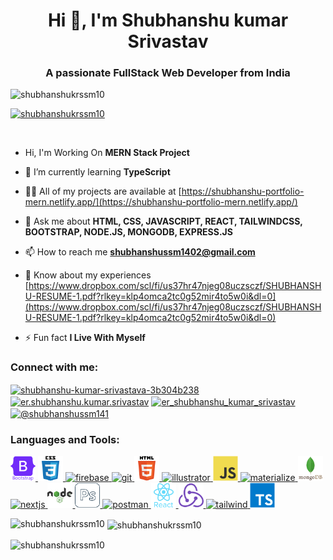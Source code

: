 <div>
  <h1 align="center">Hi 👋, I'm Shubhanshu kumar Srivastav</h1>
<h3 align="center">A passionate FullStack Web Developer from India</h3>

<p align="left"> <img src="https://komarev.com/ghpvc/?username=shubhanshukrssm10&label=Profile%20views&color=0e75b6&style=flat" alt="shubhanshukrssm10" /> </p>

<p align="left"> <a href="https://github.com/ryo-ma/github-profile-trophy"><img src="https://github-profile-trophy.vercel.app/?username=shubhanshukrssm10" alt="shubhanshukrssm10" /></a> </p>

<p align="left"> <a href="https://twitter.com/" target="blank"><img src="https://img.shields.io/twitter/follow/?logo=twitter&style=for-the-badge" alt="" /></a> </p>

- Hi, I'm Working On **MERN Stack Project**

- 🌱 I’m currently learning **TypeScript**

- 👨‍💻 All of my projects are available at [https://shubhanshu-portfolio-mern.netlify.app/](https://shubhanshu-portfolio-mern.netlify.app/)

- 💬 Ask me about **HTML, CSS, JAVASCRIPT, REACT, TAILWINDCSS, BOOTSTRAP, NODE.JS, MONGODB, EXPRESS.JS**

- 📫 How to reach me **shubhanshussm1402@gmail.com**

- 📄 Know about my experiences [https://www.dropbox.com/scl/fi/us37hr47njeg08uczsczf/SHUBHANSHU-RESUME-1.pdf?rlkey=klp4omca2tc0g52mir4to5w0i&dl=0](https://www.dropbox.com/scl/fi/us37hr47njeg08uczsczf/SHUBHANSHU-RESUME-1.pdf?rlkey=klp4omca2tc0g52mir4to5w0i&dl=0)

- ⚡ Fun fact **I Live With Myself**

<h3 align="left">Connect with me:</h3>
<p align="left">
<a href="https://linkedin.com/in/shubhanshu-kumar-srivastava-3b304b238" target="blank"><img align="center" src="https://raw.githubusercontent.com/rahuldkjain/github-profile-readme-generator/master/src/images/icons/Social/linked-in-alt.svg" alt="shubhanshu-kumar-srivastava-3b304b238" height="30" width="40" /></a>
<a href="https://fb.com/er.shubhanshu.kumar.srivastav" target="blank"><img align="center" src="https://raw.githubusercontent.com/rahuldkjain/github-profile-readme-generator/master/src/images/icons/Social/facebook.svg" alt="er.shubhanshu.kumar.srivastav" height="30" width="40" /></a>
<a href="https://instagram.com/er_shubhanshu_kumar_srivastav" target="blank"><img align="center" src="https://raw.githubusercontent.com/rahuldkjain/github-profile-readme-generator/master/src/images/icons/Social/instagram.svg" alt="er_shubhanshu_kumar_srivastav" height="30" width="40" /></a>
<a href="https://www.hackerearth.com/@shubhanshussm141" target="blank"><img align="center" src="https://raw.githubusercontent.com/rahuldkjain/github-profile-readme-generator/master/src/images/icons/Social/hackerearth.svg" alt="@shubhanshussm141" height="30" width="40" /></a>
</p>

<h3 align="left">Languages and Tools:</h3>
<p align="left"> <a href="https://getbootstrap.com" target="_blank" rel="noreferrer"> <img src="https://raw.githubusercontent.com/devicons/devicon/master/icons/bootstrap/bootstrap-plain-wordmark.svg" alt="bootstrap" width="40" height="40"/> </a> <a href="https://www.w3schools.com/css/" target="_blank" rel="noreferrer"> <img src="https://raw.githubusercontent.com/devicons/devicon/master/icons/css3/css3-original-wordmark.svg" alt="css3" width="40" height="40"/> </a> <a href="https://firebase.google.com/" target="_blank" rel="noreferrer"> <img src="https://www.vectorlogo.zone/logos/firebase/firebase-icon.svg" alt="firebase" width="40" height="40"/> </a> <a href="https://git-scm.com/" target="_blank" rel="noreferrer"> <img src="https://www.vectorlogo.zone/logos/git-scm/git-scm-icon.svg" alt="git" width="40" height="40"/> </a> <a href="https://www.w3.org/html/" target="_blank" rel="noreferrer"> <img src="https://raw.githubusercontent.com/devicons/devicon/master/icons/html5/html5-original-wordmark.svg" alt="html5" width="40" height="40"/> </a> <a href="https://www.adobe.com/in/products/illustrator.html" target="_blank" rel="noreferrer"> <img src="https://www.vectorlogo.zone/logos/adobe_illustrator/adobe_illustrator-icon.svg" alt="illustrator" width="40" height="40"/> </a> <a href="https://developer.mozilla.org/en-US/docs/Web/JavaScript" target="_blank" rel="noreferrer"> <img src="https://raw.githubusercontent.com/devicons/devicon/master/icons/javascript/javascript-original.svg" alt="javascript" width="40" height="40"/> </a> <a href="https://materializecss.com/" target="_blank" rel="noreferrer"> <img src="https://raw.githubusercontent.com/prplx/svg-logos/5585531d45d294869c4eaab4d7cf2e9c167710a9/svg/materialize.svg" alt="materialize" width="40" height="40"/> </a> <a href="https://www.mongodb.com/" target="_blank" rel="noreferrer"> <img src="https://raw.githubusercontent.com/devicons/devicon/master/icons/mongodb/mongodb-original-wordmark.svg" alt="mongodb" width="40" height="40"/> </a> <a href="https://nextjs.org/" target="_blank" rel="noreferrer"> <img src="https://cdn.worldvectorlogo.com/logos/nextjs-2.svg" alt="nextjs" width="40" height="40"/> </a> <a href="https://nodejs.org" target="_blank" rel="noreferrer"> <img src="https://raw.githubusercontent.com/devicons/devicon/master/icons/nodejs/nodejs-original-wordmark.svg" alt="nodejs" width="40" height="40"/> </a> <a href="https://www.photoshop.com/en" target="_blank" rel="noreferrer"> <img src="https://raw.githubusercontent.com/devicons/devicon/master/icons/photoshop/photoshop-line.svg" alt="photoshop" width="40" height="40"/> </a> <a href="https://postman.com" target="_blank" rel="noreferrer"> <img src="https://www.vectorlogo.zone/logos/getpostman/getpostman-icon.svg" alt="postman" width="40" height="40"/> </a> <a href="https://reactjs.org/" target="_blank" rel="noreferrer"> <img src="https://raw.githubusercontent.com/devicons/devicon/master/icons/react/react-original-wordmark.svg" alt="react" width="40" height="40"/> </a> <a href="https://redux.js.org" target="_blank" rel="noreferrer"> <img src="https://raw.githubusercontent.com/devicons/devicon/master/icons/redux/redux-original.svg" alt="redux" width="40" height="40"/> </a> <a href="https://tailwindcss.com/" target="_blank" rel="noreferrer"> <img src="https://www.vectorlogo.zone/logos/tailwindcss/tailwindcss-icon.svg" alt="tailwind" width="40" height="40"/> </a> <a href="https://www.typescriptlang.org/" target="_blank" rel="noreferrer"> <img src="https://raw.githubusercontent.com/devicons/devicon/master/icons/typescript/typescript-original.svg" alt="typescript" width="40" height="40"/> </a> </p>

<p><img align="left" src="https://github-readme-stats.vercel.app/api/top-langs?username=shubhanshukrssm10&show_icons=true&locale=en&layout=compact" alt="shubhanshukrssm10" /></p>

<p>&nbsp;<img align="center" src="https://github-readme-stats.vercel.app/api?username=shubhanshukrssm10&show_icons=true&locale=en" alt="shubhanshukrssm10" /></p>

<p><img align="center" src="https://github-readme-streak-stats.herokuapp.com/?user=shubhanshukrssm10&" alt="shubhanshukrssm10" /></p>

</div>
